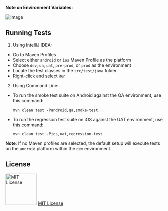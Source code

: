 **Note on Environment Variables:**

![image](https://user-images.githubusercontent.com/9147189/249979741-757ff724-a75e-4d3b-934f-e6af73d630e2.png)

## Running Tests
1. Using IntelliJ IDEA:
- Go to Maven Profiles
- Select either `android` or `ios` Maven Profile as the platform
- Choose `dev`, `qa`, `uat`, `pre-prod`, or `prod` as the environment
- Locate the test classes in the `src/test/java` folder
- Right-click and select `Run`

2. Using Command Line:
- To run the smoke test suite on Android against the QA environment, use this command:

  ```
  mvn clean test -Pandroid,qa,smoke-test
  ```

- To run the regression test suite on iOS against the UAT environment, use this command:

  ```
  mvn clean test -Pios,uat,regression-test
  ```

**Note**: If no Maven profiles are selected, the default setup will execute tests on the `android` platform within the `dev` environment.

## License
<img src="https://upload.wikimedia.org/wikipedia/commons/thumb/0/0b/License_icon-mit-2.svg/2000px-License_icon-mit-2.svg.png" alt="MIT License" width="100" height="100"/> [MIT License](https://opensource.org/licenses/MIT)
